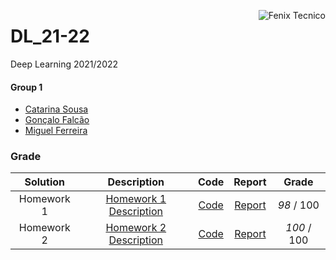 <a href="http://fenix.tecnico.ulisboa.pt"><img align="right" src="https://fenix.tecnico.ulisboa.pt/api/bennu-portal/configuration/logo" alt="Fenix Tecnico"></a>

# DL_21-22
Deep Learning 2021/2022

#### Group 1
- [Catarina Sousa](https://github.com/catasofia)
- [Gonçalo Falcão](https://github.com/falc00)
- [Miguel Ferreira](https://github.com/miguel-arrf)

### Grade
Solution | Description | Code 			   	| Report | Grade
| :-------------: | :-------------: | :-----------------: | :-------------: | :-------------: |
|  Homework 1    | [Homework 1 Description](https://github.com/catasofia/Deep-Learning/blob/main/Homework1/homework1.pdf) | [Code](https://github.com/catasofia/Deep-Learning/tree/main/Homework1/code)  | [Report](https://github.com/catasofia/Deep-Learning/blob/main/Homework1/report.pdf) | *98* / 100 |
|  Homework 2    | [Homework 2 Description](https://github.com/catasofia/Deep-Learning/blob/main/Homework2/homework2.pdf) | [Code](https://github.com/catasofia/Deep-Learning/tree/main/Homework2/code) | [Report](https://github.com/catasofia/Deep-Learning/blob/main/Homework2/report.pdf) | *100* / 100 |
